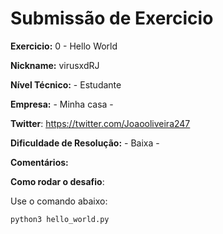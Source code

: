 # Submissão de Exercicio

**Exercicio:** 0 - Hello World

**Nickname:** virusxdRJ

**Nível Técnico:** - Estudante

**Empresa:** - Minha casa -

**Twitter**: https://twitter.com/Joaooliveira247

**Dificuldade de Resolução:** - Baixa -

**Comentários:** 

**Como rodar o desafio**: 

Use o comando abaixo: 
```bash
python3 hello_world.py  
```